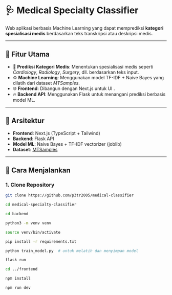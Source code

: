 # 🩺 Medical Specialty Classifier

Web aplikasi berbasis Machine Learning yang dapat memprediksi **kategori spesialisasi medis** berdasarkan teks transkripsi atau deskripsi medis.

---

## 📌 Fitur Utama

- 🧠 **Prediksi Kategori Medis**: Menentukan spesialisasi medis seperti *Cardiology*, *Radiology*, *Surgery*, dll. berdasarkan teks input.
- ⚙️ **Machine Learning**: Menggunakan model TF-IDF + Naive Bayes yang dilatih dari dataset *MTSamples*.
- 🌐 **Frontend**: Dibangun dengan Next.js untuk UI .
- 🔥 **Backend API**: Menggunakan Flask untuk menangani prediksi berbasis model ML.

---

## 🧩 Arsitektur

- **Frontend**: Next.js (TypeScript + Tailwind)
- **Backend**: Flask API
- **Model ML**: Naive Bayes + TF-IDF vectorizer (joblib)
- **Dataset**: [MTSamples](https://www.kaggle.com/datasets/abbasdata/medical-transcriptions)

---

## 🚀 Cara Menjalankan

### 1. Clone Repository
```bash
git clone https://github.com/p3tr2005/medical-classifier

cd medical-specialty-classifier

cd backend

python3 -m venv venv

source venv/bin/activate

pip install -r requirements.txt

python train_model.py  # untuk melatih dan menyimpan model

flask run

cd ../frontend

npm install

npm run dev
```


